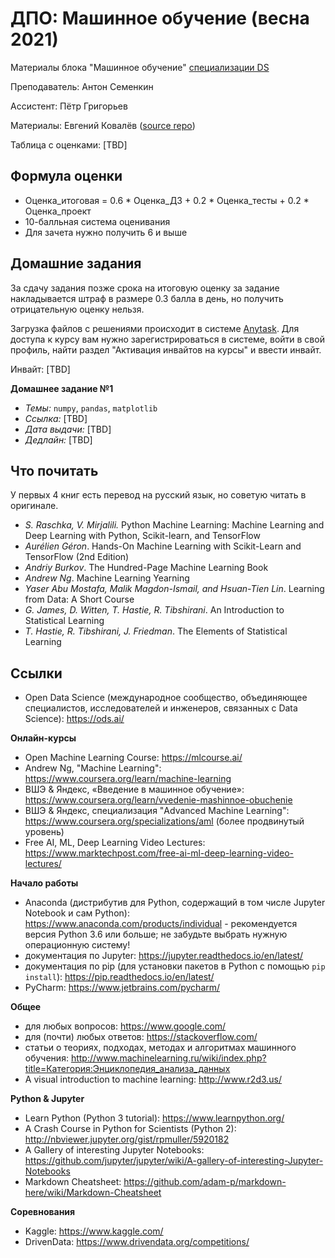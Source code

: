 # ДПО: Машинное обучение (весна 2021)
Материалы блока "Машинное обучение" [специализации DS](https://cs.hse.ru/dpo/datascientist)

Преподаватель: Антон Семенкин

Ассистент: Пётр Григорьев

Материалы: Евгений Ковалёв ([source repo](https://github.com/KovalevEvgeny/dpo-ml-2020))

Таблица с оценками: [TBD]

## Формула оценки

- Оценка_итоговая = 0.6 * Оценка_ДЗ + 0.2 * Оценка_тесты + 0.2 * Оценка_проект
- 10-балльная система оценивания
- Для зачета нужно получить 6 и выше

## Домашние задания

За сдачу задания позже срока на итоговую оценку за задание накладывается штраф в размере 0.3 балла в день, но получить отрицательную оценку нельзя.

Загрузка файлов с решениями происходит в системе [Anytask](https://anytask.org/). Для доступа к курсу вам нужно зарегистрироваться в системе, войти в свой профиль, найти раздел "Активация инвайтов на курсы" и ввести инвайт.

Инвайт: [TBD]

**Домашнее задание №1**

- *Темы:* `numpy`, `pandas`, `matplotlib`
- *Ссылка:* [TBD]
- *Дата выдачи:* [TBD]
- *Дедлайн:* [TBD]


## Что почитать

У первых 4 книг есть перевод на русский язык, но советую читать в оригинале.

- *S. Raschka, V. Mirjalili.* Python Machine Learning: Machine Learning and Deep Learning with Python, Scikit-learn, and TensorFlow
- *Aurélien Géron*. Hands-On Machine Learning with Scikit-Learn and TensorFlow (2nd Edition)
- *Andriy Burkov*. The Hundred-Page Machine Learning Book
- *Andrew Ng*. Machine Learning Yearning
- *Yaser Abu Mostafa, Malik Magdon-Ismail, and Hsuan-Tien Lin*. Learning from Data: A Short Course
- *G. James, D. Witten, T. Hastie, R. Tibshirani*. An Introduction to Statistical Learning
- *T. Hastie, R. Tibshirani, J. Friedman*. The Elements of Statistical Learning

## Ссылки

- Open Data Science (международное сообщество, объединяющее специалистов, исследователей и инженеров, связанных с Data Science): https://ods.ai/

**Онлайн-курсы**

- Open Machine Learning Course: https://mlcourse.ai/
- Andrew Ng, "Machine Learning": https://www.coursera.org/learn/machine-learning
- ВШЭ & Яндекс, «Введение в машинное обучение»: https://www.coursera.org/learn/vvedenie-mashinnoe-obuchenie
- ВШЭ & Яндекс, специализация "Advanced Machine Learning": https://www.coursera.org/specializations/aml (более продвинутый уровень)
- Free AI, ML, Deep Learning Video Lectures: https://www.marktechpost.com/free-ai-ml-deep-learning-video-lectures/

**Начало работы**

- Anaconda (дистрибутив для Python, содержащий в том числе Jupyter Notebook и сам Python): https://www.anaconda.com/products/individual - рекомендуется версия Python 3.6 или больше; не забудьте выбрать нужную операционную систему!
- документация по Jupyter: https://jupyter.readthedocs.io/en/latest/
- документация по pip (для установки пакетов в Python с помощью `pip install`): https://pip.readthedocs.io/en/latest/
- PyCharm: https://www.jetbrains.com/pycharm/

**Общее**

- для любых вопросов: https://www.google.com/
- для (почти) любых ответов: https://stackoverflow.com/
- статьи о теориях, подходах, методах и алгоритмах машинного обучения: http://www.machinelearning.ru/wiki/index.php?title=Категория:Энциклопедия_анализа_данных
- A visual introduction to machine learning: http://www.r2d3.us/

**Python & Jupyter**

- Learn Python (Python 3 tutorial): https://www.learnpython.org/
- A Crash Course in Python for Scientists (Python 2): http://nbviewer.jupyter.org/gist/rpmuller/5920182
- A Gallery of interesting Jupyter Notebooks: https://github.com/jupyter/jupyter/wiki/A-gallery-of-interesting-Jupyter-Notebooks
- Markdown Cheatsheet: https://github.com/adam-p/markdown-here/wiki/Markdown-Cheatsheet

**Соревнования**

- Kaggle: https://www.kaggle.com/
- DrivenData: https://www.drivendata.org/competitions/
